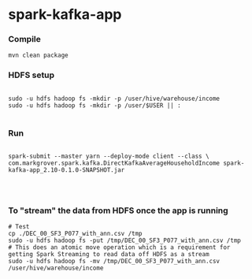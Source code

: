 # spark-kafka-app
### Compile
````mvn clean package````

### HDFS setup
<pre>
<code>
sudo -u hdfs hadoop fs -mkdir -p /user/hive/warehouse/income
sudo -u hdfs hadoop fs -mkdir -p /user/$USER || :
</code>
</pre>

### Run
<pre>
<code>
spark-submit --master yarn --deploy-mode client --class \
com.markgrover.spark.kafka.DirectKafkaAverageHouseholdIncome spark-kafka-app_2.10-0.1.0-SNAPSHOT.jar
</pre>
</code>

### To "stream" the data from HDFS once the app is running
````
# Test
cp ./DEC_00_SF3_P077_with_ann.csv /tmp
sudo -u hdfs hadoop fs -put /tmp/DEC_00_SF3_P077_with_ann.csv /tmp
# This does an atomic move operation which is a requirement for getting Spark Streaming to read data off HDFS as a stream
sudo -u hdfs hadoop fs -mv /tmp/DEC_00_SF3_P077_with_ann.csv /user/hive/warehouse/income
````


